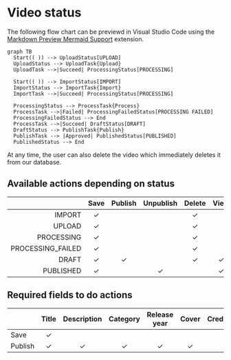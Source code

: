 # Video status

The following flow chart can be previewd in Visual Studio Code using the [Markdown Preview Mermaid Support](https://marketplace.visualstudio.com/items?itemName=bierner.markdown-mermaid) extension.

```mermaid
graph TB
  Start(( )) --> UploadStatus[UPLOAD]
  UploadStatus --> UploadTask{Upload}
  UploadTask -->|Succeed| ProcessingStatus[PROCESSING]

  Start(( )) --> ImportStatus[IMPORT]
  ImportStatus --> ImportTask{Import}
  ImportTask -->|Succeed| ProcessingStatus[PROCESSING]

  ProcessingStatus --> ProcessTask{Process}
  ProcessTask -->|Failed| ProcessingFailedStatus[PROCESSING FAILED]
  ProcessingFailedStatus --> End
  ProcessTask -->|Succeed| DraftStatus[DRAFT]
  DraftStatus --> PublishTask{Publish}
  PublishTask --> |Approved| PublishedStatus[PUBLISHED]
  PublishedStatus --> End
```

At any time, the user can also delete the video which immediately deletes it from our database.

## Available actions depending on status

|                   | Save | Publish | Unpublish | Delete | View | Upload |
| ----------------: | :--: | :-----: | :-------: | :----: | :--: | :----: |
|            IMPORT |  ✓   |         |           |   ✓    |      |        |
|            UPLOAD |  ✓   |         |           |   ✓    |      |   ✓    |
|        PROCESSING |  ✓   |         |           |   ✓    |      |        |
| PROCESSING_FAILED |  ✓   |         |           |   ✓    |      |   ✓    |
|             DRAFT |  ✓   |    ✓    |           |   ✓    |  ✓   |        |
|         PUBLISHED |  ✓   |         |     ✓     |        |  ✓   |        |

## Required fields to do actions

|         | Title | Description | Category | Release year | Cover | Credits |
| ------- | :---: | :---------: | :------: | :----------: | :---: | :-----: |
| Save    |   ✓   |             |          |              |       |         |
| Publish |   ✓   |      ✓      |    ✓     |      ✓       |   ✓   |         |
